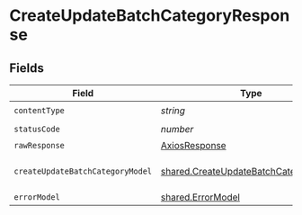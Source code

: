 # CreateUpdateBatchCategoryResponse


## Fields

| Field                                                                                          | Type                                                                                           | Required                                                                                       | Description                                                                                    |
| ---------------------------------------------------------------------------------------------- | ---------------------------------------------------------------------------------------------- | ---------------------------------------------------------------------------------------------- | ---------------------------------------------------------------------------------------------- |
| `contentType`                                                                                  | *string*                                                                                       | :heavy_check_mark:                                                                             | N/A                                                                                            |
| `statusCode`                                                                                   | *number*                                                                                       | :heavy_check_mark:                                                                             | N/A                                                                                            |
| `rawResponse`                                                                                  | [AxiosResponse](https://axios-http.com/docs/res_schema)                                        | :heavy_minus_sign:                                                                             | N/A                                                                                            |
| `createUpdateBatchCategoryModel`                                                               | [shared.CreateUpdateBatchCategoryModel](../../models/shared/createupdatebatchcategorymodel.md) | :heavy_minus_sign:                                                                             | Category created and updated                                                                   |
| `errorModel`                                                                                   | [shared.ErrorModel](../../models/shared/errormodel.md)                                         | :heavy_minus_sign:                                                                             | bad request                                                                                    |